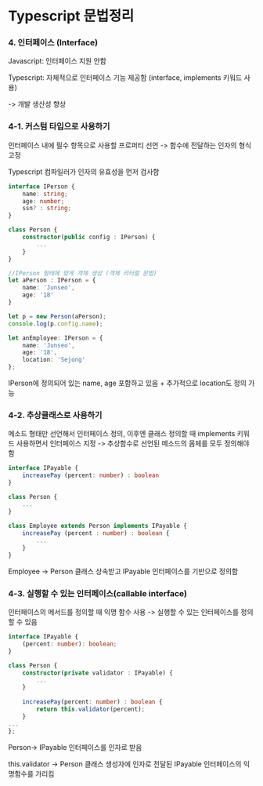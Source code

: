 # Typescript 문법정리

### 4. 인터페이스 (Interface)

Javascript: 인터페이스 지원 안함

Typescript: 자체적으로 인터페이스 기능 제공함 (interface, implements 키워드 사용) 

-> 개발 생산성 향상



### 4-1. 커스텀 타입으로 사용하기

인터페이스 내에 필수 항목으로 사용할 프로퍼티 선언 -> 함수에 전달하는 인자의 형식 고정

Typescript 컴파일러가 인자의 유효성을 먼저 검사함

```typescript
interface IPerson {
    name: string;
    age: number;
    ssn? : string;
}

class Person {
    constructor(public config : IPerson) {
        ...
    }
}

//IPerson 형태에 맞게 객체 생성 (객체 리터럴 문법)
let aPerson : IPerson = {
    name: 'Junseo',
    age: '18'
}

let p = new Person(aPerson);
console.log(p.config.name);
```

```typescript
let anEmployee: IPerson = {
    name: 'Junseo',
    age: '18',
    location: 'Sejong'
};
```

IPerson에 정의되어 있는 name, age 포함하고 있음 + 추가적으로 location도 정의 가능



### 4-2. 추상클래스로 사용하기

메소드 형태만 선언해서 인터페이스 정의, 이후엔 클래스 정의할 때 implements 키워드 사용하면서 인터페이스 지정 -> 추상함수로 선언된 메소드의 몸체를 모두 정의해야함

```typescript
interface IPayable {
    increasePay (percent: number) : boolean
}

class Person {
    ...
}
    
class Employee extends Person implements IPayable {
    increasePay (percent : number) : boolean {
        ...
    }
}
```

Employee -> Person 클래스 상속받고 IPayable 인터페이스를 기반으로 정의함



### 4-3. 실행할 수 있는 인터페이스(callable interface)

인터페이스의 메서드를 정의할 때 익명 함수 사용 -> 실행할 수 있는 인터페이스를 정의할 수 있음

```typescript
interface IPayable {
	(percent: number): boolean;	
}

class Person {
    constructor(private validator : IPayable) {
        ...
    }
        
    increasePay(percent: number) : boolean {
        return this.validator(percent);
    }
...
};
```

Person-> IPayable 인터페이스를 인자로 받음

this.validator -> Person 클래스 생성자에 인자로 전달된 IPayable 인터페이스의 익명함수를 가리킴